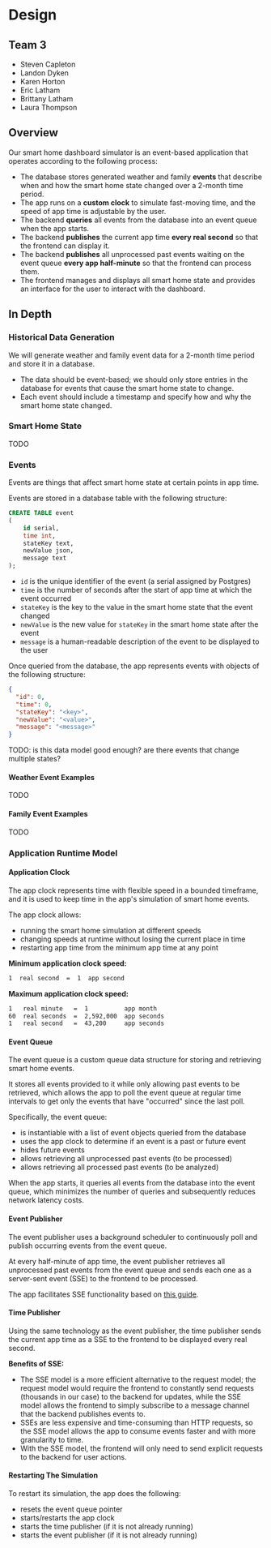 # Design

## Team 3

- Steven Capleton
- Landon Dyken
- Karen Horton
- Eric Latham
- Brittany Latham
- Laura Thompson

## Overview

Our smart home dashboard simulator is an event-based application that operates according to the following process:

- The database stores generated weather and family **events** that describe when and how the smart home state changed over a 2-month time period.
- The app runs on a **custom clock** to simulate fast-moving time, and the speed of app time is adjustable by the user.
- The backend **queries** all events from the database into an event queue when the app starts.
- The backend **publishes** the current app time **every real second** so that the frontend can display it.
- The backend **publishes** all unprocessed past events waiting on the event queue **every app half-minute** so that the frontend can process them.
- The frontend manages and displays all smart home state and provides an interface for the user to interact with the dashboard.

## In Depth

### Historical Data Generation

We will generate weather and family event data for a 2-month time period and store it in a database.

- The data should be event-based; we should only store entries in the database for events that cause the smart home state to change.
- Each event should include a timestamp and specify how and why the smart home state changed.

### Smart Home State

TODO

### Events

Events are things that affect smart home state at certain points in app time.

Events are stored in a database table with the following structure:

```sql
CREATE TABLE event
(
    id serial,
    time int,
    stateKey text,
    newValue json,
    message text
);
```

- `id` is the unique identifier of the event (a serial assigned by Postgres)
- `time` is the number of seconds after the start of app time at which the event occurred
- `stateKey` is the key to the value in the smart home state that the event changed
- `newValue` is the new value for `stateKey` in the smart home state after the event
- `message` is a human-readable description of the event to be displayed to the user

Once queried from the database, the app represents events with objects of the following structure:

```json
{
  "id": 0,
  "time": 0,
  "stateKey": "<key>",
  "newValue": "<value>",
  "message": "<message>"
}
```

TODO: is this data model good enough? are there events that change multiple states?

#### Weather Event Examples

TODO

#### Family Event Examples

TODO

### Application Runtime Model

#### Application Clock

The app clock represents time with flexible speed in a bounded timeframe, and it is used to keep time in the app's simulation of smart home events.

The app clock allows:

- running the smart home simulation at different speeds
- changing speeds at runtime without losing the current place in time
- restarting app time from the minimum app time at any point

**Minimum application clock speed:**

```txt
1  real second  =  1  app second
```

**Maximum application clock speed:**

```txt
1   real minute   =  1          app month
60  real seconds  =  2,592,000  app seconds
1   real second   =  43,200     app seconds
```

#### Event Queue

The event queue is a custom queue data structure for storing and retrieving smart home events.

It stores all events provided to it while only allowing past events to be retrieved, which allows the app to poll the event queue at regular time intervals to get only the events that have "occurred" since the last poll.

Specifically, the event queue:

- is instantiable with a list of event objects queried from the database
- uses the app clock to determine if an event is a past or future event
- hides future events
- allows retrieving all unprocessed past events (to be processed)
- allows retrieving all processed past events (to be analyzed)

When the app starts, it queries all events from the database into the event queue, which minimizes the number of queries and subsequently reduces network latency costs.

#### Event Publisher

The event publisher uses a background scheduler to continuously poll and publish occurring events from the event queue.

At every half-minute of app time, the event publisher retrieves all unprocessed past events from the event queue and sends each one as a server-sent event (SSE) to the frontend to be processed.

The app facilitates SSE functionality based on [this guide](https://www.velotio.com/engineering-blog/how-to-implement-server-sent-events-using-python-flask-and-react).

#### Time Publisher

Using the same technology as the event publisher, the time publisher sends the current app time as a SSE to the frontend to be displayed every real second.

**Benefits of SSE:**

- The SSE model is a more efficient alternative to the request model; the request model would require the frontend to constantly send requests (thousands in our case) to the backend for updates, while the SSE model allows the frontend to simply subscribe to a message channel that the backend publishes events to.
- SSEs are less expensive and time-consuming than HTTP requests, so the SSE model allows the app to consume events faster and with more granularity to time.
- With the SSE model, the frontend will only need to send explicit requests to the backend for user actions.

#### Restarting The Simulation

To restart its simulation, the app does the following:

- resets the event queue pointer
- starts/restarts the app clock
- starts the time publisher (if it is not already running)
- starts the event publisher (if it is not already running)
